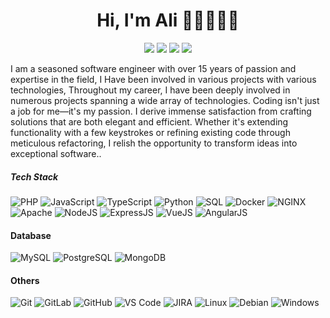 <h1 align="center"> Hi, I'm Ali 👋🏼👨🏻‍💻 </h1>
<p align="center">
    <a href="https://www.linkedin.com/in/alielsayedsalem" target="_blank"><img src="https://img.shields.io/badge/-alielsayedsalem-0072b1?style=flat-square&logo=Linkedin&logoColor=white"/></a>
    <a href="https://twitter.com/alielmasry" target="_blank"><img src="https://img.shields.io/badge/-@alielmasry-00acee?style=flat-square&logo=Twitter&logoColor=white"/></a>
    <a href="https://www.instagram.com/ali.elmasery" target="_blank"><img src="https://img.shields.io/badge/-ali.elmasry-E4415F?style=flat-square&logo=instagram&logoColor=white"/></a>
    <a href="https://alisalem.me" target="_blank"><img src="https://img.shields.io/badge/-alisalem.me-071a2c?style=flat-square&logo=wordpress&logoColor=white"/></a>
  </p>

I am a seasoned software engineer with over 15 years of passion and expertise in the field, I Have been involved in various projects with various technologies, Throughout my career, I have been deeply involved in numerous projects spanning a wide array of technologies. Coding isn't just a job for me—it's my passion. I derive immense satisfaction from crafting solutions that are both elegant and efficient. Whether it's extending functionality with a few keystrokes or refining existing code through meticulous refactoring, I relish the opportunity to transform ideas into exceptional software..

##### Tech Stack
![PHP](https://img.shields.io/badge/-PHP-071a2c?style=flat-square&logo=php)
![JavaScript](https://img.shields.io/badge/-JavaScript-071a2c?style=flat-square&logo=javascript)
![TypeScript](https://img.shields.io/badge/-TypeScript-071a2c?style=flat-square&logo=typescript)
![Python](https://img.shields.io/badge/-Python-071a2c?style=flat-square&logo=python)
![SQL](https://img.shields.io/badge/-SQL-071a2c?style=flat-square&logo=sql)
![Docker](https://img.shields.io/badge/-Docker-071a2c?style=flat-square&logo=docker)
![NGINX](http://img.shields.io/badge/-NGINX-071a2c?style=flat-square&logo=nginx&logoColor=ffffff)
![Apache](http://img.shields.io/badge/-apache-071a2c?style=flat-square&logo=apache&logoColor=ffffff)
![NodeJS](https://img.shields.io/badge/-NodeJS-071a2c?style=flat-square&logo=Node.js)
![ExpressJS](https://img.shields.io/badge/-ExpressJS-071a2c?style=flat-square&logo=express.js)
![VueJS](https://img.shields.io/badge/-VueJS-071a2c?style=flat-square&logo=vue.js)
![AngularJS](https://img.shields.io/badge/-AngularJS-071a2c?style=flat-square&logo=angular)

#### Database
![MySQL](https://img.shields.io/badge/-MySQL-071a2c?style=flat-square&logo=mysql)
![PostgreSQL](https://img.shields.io/badge/-PostgreSQL-071a2c?style=flat-square&logo=postgresql)
![MongoDB](https://img.shields.io/badge/-MongoDB-071a2c?style=flat-square&logo=mongodb)

#### Others
![Git](https://img.shields.io/badge/-Git-%23F05032?style=flat-square&logo=git&logoColor=%23ffffff)
![GitLab](https://img.shields.io/badge/-GitLab-FCA121?style=flat-square&logo=gitlab)
![GitHub](https://img.shields.io/badge/-GitHub-181717?style=flat-square&logo=github)
![VS Code](http://img.shields.io/badge/-VS%20Code-007ACC?style=flat-square&logo=visual-studio-code&logoColor=ffffff)
![JIRA](http://img.shields.io/badge/-jira-007ACC?style=flat-square&logo=jira&logoColor=ffffff)
![Linux](https://img.shields.io/badge/-Linux-222222?style=flat-square&logo=linux&logoColor=FCC624)
![Debian](http://img.shields.io/badge/-Debian-A81D33?style=flat-square&logo=debian&logoColor=ffffff)
![Windows](http://img.shields.io/badge/-Windows-0078D6?style=flat-square&logo=windows&logoColor=ffffff)
